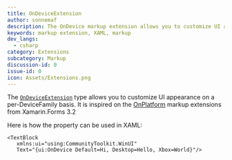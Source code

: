 ```yaml
---
title: OnDeviceExtension
author: sonnemaf
description: The OnDevice markup extension allows you to customize UI appearance on a per-DeviceFamily basis.
keywords: markup extension, XAML, markup
dev_langs:
  - csharp
category: Extensions
subcategory: Markup
discussion-id: 0
issue-id: 0
icon: Assets/Extensions.png
---
```


The [`OnDeviceExtension`](/dotnet/api/microsoft.toolkit.uwp.ui.ondeviceextension) type allows you to customize UI appearance on a per-DeviceFamily basis. It is inspired on the [OnPlatform](https://github.com/xamarin/Xamarin.Forms/issues/2608) markup extensions from Xamarin.Forms 3.2

Here is how the property can be used in XAML:

```xaml
<TextBlock
   xmlns:ui="using:CommunityToolkit.WinUI"
   Text="{ui:OnDevice Default=Hi, Desktop=Hello, Xbox=World}"/>

```
